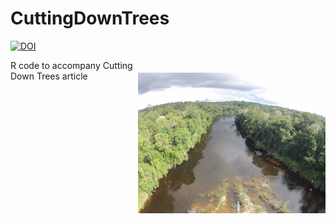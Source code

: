# CuttingDownTrees

<a href="https://zenodo.org/badge/latestdoi/490787288"><img src="https://zenodo.org/badge/490787288.svg" alt="DOI"></a>

<img align="right" src="www/AmazonForest.png" alt="Amazon" width="300" style="margin-top: 20px">

R code to accompany Cutting Down Trees article
